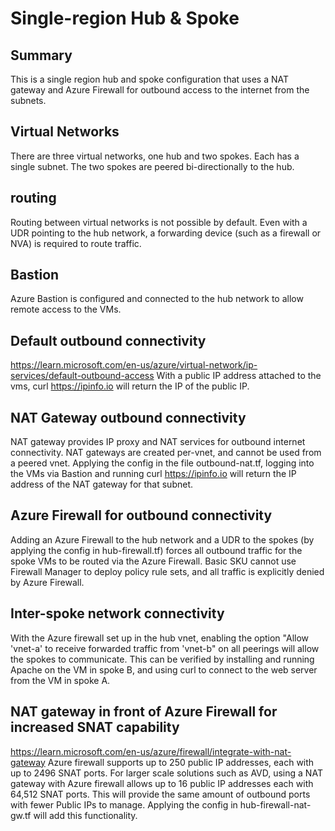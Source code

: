 # Single-region Hub & Spoke

## Summary
This is a single region hub and spoke configuration that uses a NAT gateway and Azure Firewall for outbound access to the internet from the subnets.

## Virtual Networks
There are three virtual networks, one hub and two spokes. Each has a single subnet. The two spokes are peered bi-directionally to the hub.

## routing
Routing between virtual networks is not possible by default. Even with a UDR pointing to the hub network, a forwarding device (such as a firewall or NVA) is required to route traffic.

## Bastion
Azure Bastion is configured and connected to the hub network to allow remote access to the VMs.

## Default outbound connectivity
https://learn.microsoft.com/en-us/azure/virtual-network/ip-services/default-outbound-access
With a public IP address attached to the vms, curl https://ipinfo.io will return the IP of the public IP.

## NAT Gateway outbound connectivity
NAT gateway provides IP proxy and NAT services for outbound internet connectivity. NAT gateways are created per-vnet, and cannot be used from a peered vnet.
Applying the config in the file outbound-nat.tf, logging into the VMs via Bastion and running curl https://ipinfo.io will return the IP address of the NAT gateway for that subnet.

## Azure Firewall for outbound connectivity
Adding an Azure Firewall to the hub network and a UDR to the spokes (by applying the config in hub-firewall.tf) forces all outbound traffic for the spoke VMs to be routed via the Azure Firewall.
Basic SKU cannot use Firewall Manager to deploy policy rule sets, and all traffic is explicitly denied by Azure Firewall.

## Inter-spoke network connectivity
With the Azure firewall set up in the hub vnet, enabling the option "Allow 'vnet-a' to receive forwarded traffic from 'vnet-b" on all peerings will allow the spokes to communicate. This can be verified by installing and running Apache on the VM in spoke B, and using curl to connect to the web server from the VM in spoke A.

## NAT gateway in front of Azure Firewall for increased SNAT capability
https://learn.microsoft.com/en-us/azure/firewall/integrate-with-nat-gateway
Azure firewall supports up to 250 public IP addresses, each with up to 2496 SNAT ports. For larger scale solutions such as AVD, using a NAT gateway with Azure firewall allows up to 16 public IP addresses each with 64,512 SNAT ports. This will provide the same amount of outbound ports with fewer Public IPs to manage. Applying the config in hub-firewall-nat-gw.tf will add this functionality.
